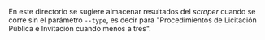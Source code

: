 En este directorio se sugiere almacenar resultados del _scraper_
cuando se corre sin el parámetro `--type`, es decir para "Procedimientos
de Licitación Pública e Invitación cuando menos a tres".
